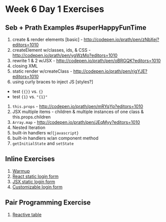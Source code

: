# Week 6 Day 1 Exercises

## Seb + Prath Examples #superHappyFunTime

1. create & render elements [basic] - http://codepen.io/prath/pen/zNbXej?editors=1010
1. createElement w/classes, ids, & CSS - http://codepen.io/prath/pen/ygWzMo?editors=1010
1. rewrite 1 & 2 w/JSX - http://codepen.io/prath/pen/oBRGQK?editors=1010
1. closing XML
1. static render w/createClass - http://codepen.io/prath/pen/rjgYJE?editors=1010
1. using curly braces to inject JS [styles?]
  - test `{{}}` vs. `{}`
  - test `{1}` vs. `"{1}"`
1. `this.props` - http://codepen.io/prath/pen/mRYqYp?editors=1010
1. JSX multiple items - children & multiple instances of one class & this.props.children
1. `Array.map` - http://codepen.io/prath/pen/JEqMyy?editors=1010
1. Nested Iteration
1. built-in handlers w/`{javascript}`
1. built-in handlers w/an component method
1. `getInitialState` and `setState`

## Inline Exercises

1. [Warmup](warmup/README.md)
1. [React static login form](static-login/README.md)
1. [JSX static login form](jsx-login/README.md)
1. [Customizable login form](custom-login/README.md)

## Pair Programming Exercise

1. [Reactive table](https://github.com/horizons-school-of-technology/reactive-table/blob/master/README.md)
